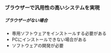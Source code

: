 
### ブラウザーで汎用性の高いシステムを実現
##### ブラウザーがない場合  
* 専用ソフトウェアをインストールする必要がある
* PCにインストールできない場合がある
* ソフトウェアの開発が必要

<br>
<br>
<br>